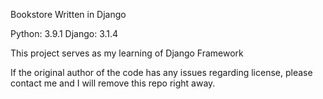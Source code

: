 Bookstore Written in Django

Python: 3.9.1
Django: 3.1.4

This project serves as my learning of Django Framework

If the original author of the code has any issues regarding license, please contact me
and I will remove this repo right away.